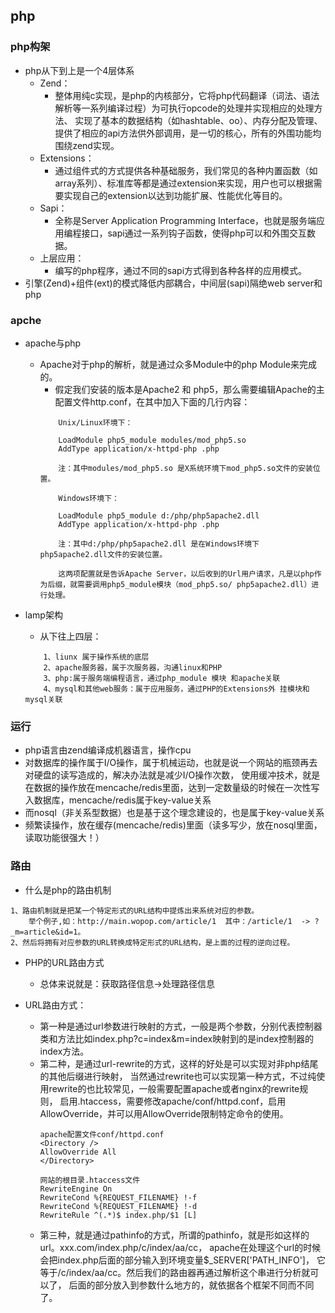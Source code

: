 ## php
### php构架 <div id='php_framework'></div>
* php从下到上是一个4层体系
    * Zend：
        * 整体用纯c实现，是php的内核部分，它将php代码翻译（词法、语法解析等一系列编译过程）为可执行opcode的处理并实现相应的处理方法、
        实现了基本的数据结构（如hashtable、oo）、内存分配及管理、提供了相应的api方法供外部调用，是一切的核心，所有的外围功能均围绕zend实现。
    * Extensions：
        * 通过组件式的方式提供各种基础服务，我们常见的各种内置函数（如array系列）、标准库等都是通过extension来实现，用户也可以根据需要实现自己的extension以达到功能扩展、性能优化等目的。
    * Sapi：
        * 全称是Server Application Programming Interface，也就是服务端应用编程接口，sapi通过一系列钩子函数，使得php可以和外围交互数据。
    * 上层应用：
        * 编写的php程序，通过不同的sapi方式得到各种各样的应用模式。
* 引擎(Zend)+组件(ext)的模式降低内部耦合，中间层(sapi)隔绝web server和php

### apche <div id='apache'></div>
* apache与php
    * Apache对于php的解析，就是通过众多Module中的php Module来完成的。
        * 假定我们安装的版本是Apache2 和 php5，那么需要编辑Apache的主配置文件http.conf，在其中加入下面的几行内容：
        ```
            Unix/Linux环境下：
            
            LoadModule php5_module modules/mod_php5.so
            AddType application/x-httpd-php .php
            
            注：其中modules/mod_php5.so 是X系统环境下mod_php5.so文件的安装位置。
            
            Windows环境下：
            
            LoadModule php5_module d:/php/php5apache2.dll
            AddType application/x-httpd-php .php
            
            注：其中d:/php/php5apache2.dll 是在Windows环境下php5apache2.dll文件的安装位置。
            
            这两项配置就是告诉Apache Server，以后收到的Url用户请求，凡是以php作为后缀，就需要调用php5_module模块（mod_php5.so/ php5apache2.dll）进行处理。
        ```

* lamp架构
    * 从下往上四层：
    ```
        1、liunx 属于操作系统的底层
        2、apache服务器，属于次服务器，沟通linux和PHP
        3、php:属于服务端编程语言，通过php_module 模块 和apache关联
        4、mysql和其他web服务：属于应用服务，通过PHP的Extensions外 挂模块和mysql关联
    ```

### 运行 <div id='run'></div>
* php语言由zend编译成机器语言，操作cpu
* 对数据库的操作属于I/O操作，属于机械运动，也就是说一个网站的瓶颈再去对硬盘的读写造成的，解决办法就是减少I/O操作次数，
使用缓冲技术，就是在数据的操作放在mencache/redis里面，达到一定数量级的时候在一次性写入数据库，mencache/redis属于key-value关系
* 而nosql（非关系型数据）也是基于这个理念建设的，也是属于key-value关系
* 频繁读操作，放在缓存(mencache/redis)里面（读多写少，放在nosql里面，读取功能很强大！）


### 路由 <div id='router'></div>
* 什么是php的路由机制
```
1、路由机制就是把某一个特定形式的URL结构中提炼出来系统对应的参数。
    举个例子,如：http://main.wopop.com/article/1  其中：/article/1  -> ?_m=article&id=1。 
2、然后将拥有对应参数的URL转换成特定形式的URL结构，是上面的过程的逆向过程。
```

* PHP的URL路由方式 
    * 总体来说就是：获取路径信息->处理路径信息

* URL路由方式： 
    * 第一种是通过url参数进行映射的方式，一般是两个参数，分别代表控制器类和方法比如index.php?c=index&m=index映射到的是index控制器的index方法。
    * 第二种，是通过url-rewrite的方式，这样的好处是可以实现对非php结尾的其他后缀进行映射，
        当然通过rewrite也可以实现第一种方式，不过纯使用rewrite的也比较常见，一般需要配置apache或者nginx的rewrite规则，
        启用.htaccess，需要修改apache/conf/httpd.conf，启用AllowOverride，并可以用AllowOverride限制特定命令的使用。 
        ```
        apache配置文件conf/httpd.conf
        <Directory />
        AllowOverride All
        </Directory>
        ``` 
        ```
        网站的根目录.htaccess文件
        RewriteEngine On
        RewriteCond %{REQUEST_FILENAME} !-f
        RewriteCond %{REQUEST_FILENAME} !-d
        RewriteRule ^(.*)$ index.php/$1 [L]
        ```  
    * 第三种，就是通过pathinfo的方式，所谓的pathinfo，就是形如这样的url。xxx.com/index.php/c/index/aa/cc，
    apache在处理这个url的时候会把index.php后面的部分输入到环境变量$_SERVER['PATH_INFO']，
    它等于/c/index/aa/cc。然后我们的路由器再通过解析这个串进行分析就可以了，
    后面的部分放入到参数什么地方的，就依据各个框架不同而不同了。
    












 